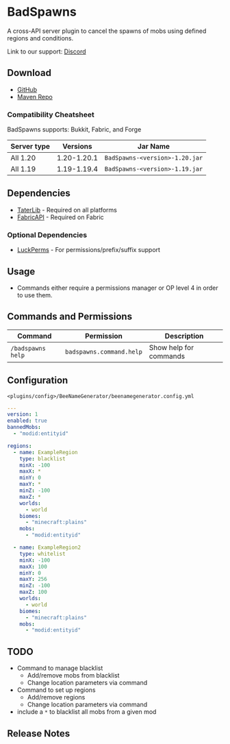 # BadSpawns

A cross-API server plugin to cancel the spawns of mobs using defined regions and conditions.

Link to our support: [Discord](https://discord.neuralnexus.dev)

## Download

- [GitHub](https://github.com/p0t4t0sandwich/BadSpawns/releases)
- [Maven Repo](https://maven.neuralnexus.dev/#/releases/dev/neuralnexus/BadSpawns)

[//]: # (- [Spigot]&#40;https://www.spigotmc.org/resources/badspawns.xxxxxx/&#41;)

[//]: # (- [Hangar]&#40;https://hangar.papermc.io/p0t4t0sandwich/BadSpawns&#41;)

[//]: # (- [Modrinth]&#40;https://modrinth.com/plugin/badspawns&#41;)

[//]: # (- [CurseForge]&#40;https://www.curseforge.com/minecraft/mc-mods/badspawns&#41;)

[//]: # (- [Sponge]&#40;https://ore.spongepowered.org/p0t4t0sandwich/BadSpawns&#41;)

### Compatibility Cheatsheet

[//]: # (BadSpawns supports: Bukkit, Fabric, Forge, and Sponge &#40;some versions&#41;)
BadSpawns supports: Bukkit, Fabric, and Forge

| Server type        | Versions    | Jar Name                       |
|--------------------|-------------|--------------------------------|
| All 1.20           | 1.20-1.20.1 | `BadSpawns-<version>-1.20.jar` |
| All 1.19           | 1.19-1.19.4 | `BadSpawns-<version>-1.19.jar` |

[//]: # (| All 1.18           | 1.18-1.18.2 | `BadSpawns-<version>-1.18.jar` |)

[//]: # (| All 1.17           | 1.17-1.17.1 | `BadSpawns-<version>-1.17.jar` |)

[//]: # (| All 1.16 &#40;Sponge8&#41; | 1.16-1.16.5 | `BadSpawns-<version>-1.16.jar` |)

[//]: # (| All 1.15           | 1.15-1.15.2 | `BadSpawns-<version>-1.15.jar` |)

## Dependencies

- [TaterLib](https://github.com/p0t4t0sandwich/TaterLib) - Required on all platforms
- [FabricAPI](https://modrinth.com/mod/fabric-api) - Required on Fabric

### Optional Dependencies

- [LuckPerms](https://luckperms.net/) - For permissions/prefix/suffix support

## Usage

- Commands either require a permissions manager or OP level 4 in order to use them.

## Commands and Permissions

| Command                                  | Permission               | Description                                               |
|------------------------------------------|--------------------------|-----------------------------------------------------------|
| `/badspawns help`                        | `badspawns.command.help` | Show help for commands                                    |

## Configuration

`<plugins/config>/BeeNameGenerator/beenamegenerator.config.yml`

```yaml
---
version: 1
enabled: true
bannedMobs:
  - "modid:entityid"

regions:
  - name: ExampleRegion
    type: blacklist
    minX: -100
    maxX: *
    minY: 0
    maxY: *
    minZ: -100
    maxZ: *
    worlds:
      - world
    biomes:
      - "minecraft:plains"
    mobs:
      - "modid:entityid"

  - name: ExampleRegion2
    type: whitelist
    minX: -100
    maxX: 100
    minY: 0
    maxY: 256
    minZ: -100
    maxZ: 100
    worlds:
      - world
    biomes:
      - "minecraft:plains"
    mobs:
      - "modid:entityid"
```

## TODO

- Command to manage blacklist
  - Add/remove mobs from blacklist
  - Change location parameters via command
- Command to set up regions
  - Add/remove regions
  - Change location parameters via command
- include a `*` to blacklist all mobs from a given mod

## Release Notes
